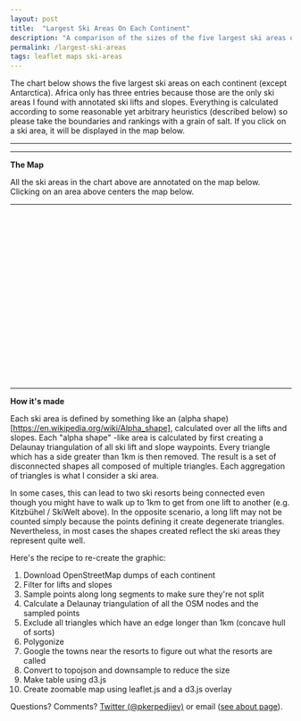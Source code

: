 ```yaml
---
layout: post
title:  "Largest Ski Areas On Each Continent"
description: "A comparison of the sizes of the five largest ski areas on each continent."
permalink: /largest-ski-areas
tags: leaflet maps ski-areas
---
```

<meta charset="utf-8"> 
<img itemprop="image" src="/img/itemprop-largest-ski-areas.png" style='display:none' width=200 height=130>

The chart below shows the five largest ski areas on each continent (except
Antarctica). Africa only has three entries because those are the only ski areas
I found with annotated ski lifts and slopes.  Everything is calculated
according to some reasonable yet arbitrary heuristics (described below) so
please take the boundaries and rankings with a grain of salt. If you click on a
ski area, it will be displayed in the map below.

<link rel='stylesheet' href='/css/largest-ski-areas.css'>
<link rel="stylesheet" href="/css/leaflet.css">

<hr>
<div id="compare-area"></div>
<hr>

<b id='map-area-section'>The Map</b>

All the ski areas in the chart above are annotated on the map below. Clicking
on an area above centers the map below.

<hr>
<div id="map-area" style="height: 300px; width: 550px;"></div>
<hr>
<b>How it's made</b>

Each ski area is defined by something like an (alpha
shape)[https://en.wikipedia.org/wiki/Alpha_shape], calculated over all the
lifts and slopes. Each "alpha shape" -like area is calculated by first creating
a Delaunay triangulation of all ski lift and slope waypoints. Every triangle
which has a side greater than 1km is then removed. The result is a set of
disconnected shapes all composed of multiple triangles. Each aggregation of
triangles is what I consider a ski area.

In some cases, this can lead to two ski resorts being connected even though you
might have to walk up to 1km to get from one lift to another (e.g. Kitzbühel /
SkiWelt above). In the opposite scenario, a long lift may not be counted simply
because the points defining it create degenerate triangles. Nevertheless, in 
most cases the shapes created reflect the ski areas they represent quite well.

Here's the recipe to re-create the graphic:

1. Download OpenStreetMap dumps of each continent
2. Filter for lifts and slopes
3. Sample points along long segments to make sure they're not split
4. Calculate a Delaunay triangulation of all the OSM nodes and the sampled points
5. Exclude all triangles which have an edge longer than 1km (concave hull of sorts)
6. Polygonize
7. Google the towns near the resorts to figure out what the resorts are called
8. Convert to topojson and downsample to reduce the size
9. Make table using d3.js
10. Create zoomable map using leaflet.js and a d3.js overlay

Questions? Comments? [Twitter (@pkerpedjiev)](https://twitter.com/pkerpedjiev) or email ([see about page](/about)).

<script src="/js/lib/d3.min.js"></script>
<script src="/js/lib/topojson.v1.min.js"></script>
<script src="/js/lib/d3-grid.js"></script>
<script src="/js/lib/leaflet.js"></script>
<script src="/js/largest-ski-areas.js"></script>
<script src="/js/ski-area-map.js"></script>
<script>

var skiAreasFn = '/jsons/largest-ski-areas/topn.topo'

var map = drawSkiMap('map-area', skiAreasFn);
compareMaps(skiAreasFn, map);

</script>
